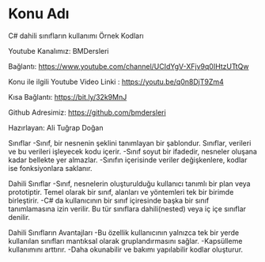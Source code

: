# Konu Adı
C# dahili sınıfların kullanımı Örnek Kodları

Youtube Kanalımız: BMDersleri

Bağlantı: https://www.youtube.com/channel/UCIdYgV-XFjv9q0IHtzUTtQw

Konu ile ilgili Youtube Video Linki : https://youtu.be/q0n8DjT9Zm4

Kısa Bağlantı: https://bit.ly/32k9MnJ

Github Adresimiz: https://github.com/bmdersleri

Hazırlayan: Ali Tuğrap Doğan


Sınıflar 
-Sınıf, bir nesnenin şeklini tanımlayan bir şablondur. Sınıflar, verileri ve bu verileri işleyecek kodu içerir.
-Sınıf soyut bir ifadedir, nesneler oluşana kadar bellekte yer almazlar.
-Sınıfın içerisinde veriler değişkenlere, kodlar ise fonksiyonlara saklanır.

Dahili Sınıflar
-Sınıf, nesnelerin oluşturulduğu kullanıcı tanımlı bir plan veya prototiptir. Temel olarak bir sınıf, 
alanları ve yöntemleri tek bir birimde birleştirir.
-C# da kullanıcının bir sınıf içiresinde başka bir sınıf tanımlamasına izin verilir. 
Bu tür sınıflara dahili(nested) veya iç içe sınıflar denilir.


Dahili Sınıfların Avantajları
-Bu özellik kullanıcının yalnızca tek bir yerde kullanılan sınıfları mantıksal olarak gruplandırmasını sağlar.
-Kapsülleme kullanımını arttırır.
-Daha okunabilir ve bakımı yapılabilir kodlar oluşturur.
